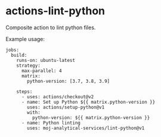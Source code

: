 # actions-lint-python

Composite action to lint python files.

Example usage:
```
jobs:
  build:
    runs-on: ubuntu-latest
    strategy:
      max-parallel: 4
      matrix:
        python-version: [3.7, 3.8, 3.9]

    steps:
      - uses: actions/checkout@v2
      - name: Set up Python ${{ matrix.python-version }}
        uses: actions/setup-python@v1
        with:
          python-version: ${{ matrix.python-version }}
      - name: Python linting
        uses: moj-analytical-services/lint-python@v1
 ```
 
